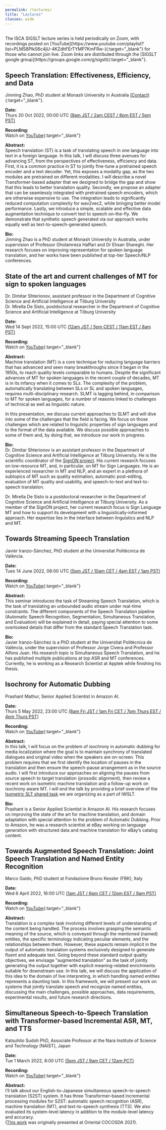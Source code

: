 ```yaml
---
permalink: /lectures/
title: "Lectures"
classes: wide
---
```


<br/>
The ISCA SIGSLT lecture series is held periodically on Zoom, with recordings posted on [YouTube](https://www.youtube.com/playlist?list=PLMS8PIkS6c4jU-4KZdhFErTYMP7KmFRw-){:target="_blank"} for those who cannot join live.  
Zoom links are distributed through the [SIGSLT google group](https://groups.google.com/g/sigslt){:target="_blank"}.


## Speech Translation: Effectiveness, Efficiency, and Data
Jinming Zhao, PhD student at Monash University in Australia [(Contact)](mailto:jinming.zhao@monash.edu){:target="_blank"}.  

**Date:**  
<i class="fas fa-calendar-day"></i> Thurs 20 Oct 2022, 00:00 UTC [(9am JST / 2am CEST / 8pm EST / 5pm PST)](https://www.timeanddate.com/worldclock/converter.html?iso=20221020T000000&p1=1440&p2=248&p3=5805&p4=224&p5=179)

**Recording:**  
<i class="fas fa-video"></i> Watch on [YouTube](https://youtu.be/LodPoXYsAtQ){:target="_blank"}  

**Abstract:**  
Speech translation (ST) is a task of translating speech in one language into text in a foreign language. In this talk, I will discuss three avenues for advancing ST, from the perspectives of effectiveness, efficiency and data. First, it is a common practice in ST to jointly fine-tune a pretrained speech encoder and a text decoder. Yet, this exposes a modality gap, as the two modules are pretrained on different modalities. I will describe a novel Transformer-based adapter that we designed to bridge the gap and show that this leads to better translation quality. Secondly, we propose an adapter that can be seamlessly integrated with pretrained speech encoders, which are otherwise expensive to use. The integration leads to significantly reduced computation complexity for wav2vec2, while bringing better model performance. Lastly, we introduce a simple, scalable and effective data augmentation technique to convert text to speech on-the-fly. We demonstrate that synthetic speech generated via our approach works equally well as text-to-speech-generated speech.


**Bio:**  
Jinming Zhao is a PhD student at Monash University in Australia, under supervision of Professor Gholamreza Haffari and Dr Ehsan Shareghi. Her research focuses on improving representation for spoken language translation, and her works have been published at top-tier Speech/NLP conferences.


## State of the art and current challenges of MT for sign to spoken languages
Dr. Dimitar Shterionov, assistant professor in the Department of Cognitive Science and Artificial Intelligence at Tilburg University  
Dr. Mirella De Sisto, postdoctoral researcher in the Department of Cognitive Science and Artificial Intelligence at Tilburg University  

**Date:**  
<i class="fas fa-calendar-day"></i> Wed 14 Sept 2022, 15:00 UTC [(12am JST / 5pm CEST / 11am EST / 8am PST)](https://www.timeanddate.com/worldclock/converter.html?iso=20220914T150000&p1=1440&p2=248&p3=5805&p4=224&p5=179)

**Recording:**  
<i class="fas fa-video"></i> Watch on [YouTube](https://www.youtube.com/watch?v=W20MfKWGMiY){:target="_blank"}  

**Abstract:**  
Machine translation (MT) is a core technique for reducing language barriers that has advanced and seen many breakthroughs since it began in the 1950s, to reach quality levels comparable to humans. Despite the significant advances of MT for spoken languages in the recent couple of decades, MT is in its infancy when it comes to SLs. The complexity of the problem, automatically translating between SLs or SL and spoken languages, requires multi-disciplinary research. SLMT is lagging behind, in comparison to MT for spoken languages, for a number of reasons linked to challenges of technical as well as linguistic nature.
  
In this presentation, we discuss current approaches to SLMT and will dive into some of the challenges that the field is facing. We focus on those challenges which are related to linguistic properties of sign languages and to the format of the data available. We discuss possible approaches to some of them and, by doing that, we introduce our work in progress.

**Bio:**  
Dr. Dimitar Shterionov is an assistant professor in the Department of Cognitive Science and Artificial Intelligence at Tilburg University. He is the scientific coordinator of the [SignON project](https://signon-project.eu/). His current research focuses on low-resource MT, and, in particular, on MT for Sign Languages. He is an experienced researcher in MT and NLP, and an expert in a plethora of subtopics of MT such as quality estimation, automatic post-editing, evaluation of MT quality and usability, and speech-to-text and text-to-speech translation.

Dr. Mirella De Sisto is a postdoctoral researcher in the Department of Cognitive Science and Artificial Intelligence at Tilburg University. As a member of the SignON project, her current research focus is Sign Language MT and how to support its development with a linguistically-informed approach. Her expertise lies in the interface between linguistics and NLP and MT.


## Towards Streaming Speech Translation
Javier Iranzo-Sánchez, PhD student at the Universitat Politècnica de València.

**Date:**  
<i class="fas fa-calendar-day"></i> Tues 14 June 2022, 08:00 UTC [(5pm JST / 10am CET / 4am EST / 1am PST)](https://www.timeanddate.com/worldclock/converter.html?iso=20220614T080000&p1=1440&p2=248&p3=5805&p4=224&p5=179)

**Recording:**  
<i class="fas fa-video"></i> Watch on [YouTube](https://youtu.be/91btxw8ewcI){:target="_blank"}  

**Abstract:**  
This seminar introduces the task of Streaming Speech Translation, which is the task of translating an unbounded audio stream under real-time constraints. The different components of the Speech Translation pipeline (Automatic Speech Recognition, Segmentation, Simultaneous Translation, and Evaluation) will be explained in detail, paying special attention to some overlooked details that differ from the standard Speech Translation task.

**Bio:**  
Javier Iranzo-Sánchez is a PhD student at the Universitat Politècnica de València, under the supervision of Professor Jorge Civera and Professor Alfons Juan. His research topic is Simultaneous Speech Translation, and he has published multiple publications at top ASR and MT conferences. Currently, he is working as a Research Scientist at Apptek while finishing his thesis.


## Isochrony for Automatic Dubbing
Prashant Mathur, Senior Applied Scientist in Amazon AI.

**Date:**  
<i class="fas fa-calendar-day"></i> Thurs 5 May 2022, 23:00 UTC [(8am Fri JST / 1am Fri CET / 7pm Thurs EST / 4pm Thurs PST)](https://www.timeanddate.com/worldclock/converter.html?iso=20220505T230000&p1=1440&p2=248&p3=5805&p4=224&p5=179)

**Recording:**  
<i class="fas fa-video"></i> Watch on [YouTube](https://youtu.be/PaxRvWzBlOI){:target="_blank"}  

**Abstract:**  
In this talk, I will focus on the problem of isochrony in automatic dubbing for media localization where the goal is to maintain synchrony of translated dialogues and original video when the speakers are on-screen. This problem requires that we first identify the location of pauses in the translation and then ensure the speech-pause arrangement as in the source audio. I will first introduce our approaches on aligning the pauses from source speech to target translation (prosodic alignment), then review a recent work on isometric machine translation and a follow-up work on isochrony aware MT. I will end the talk by providing a brief overview of the [Isometric SLT shared task](https://iwslt.org/2022/isometric) we are organizing as a part of IWSLT.

**Bio:**  
Prashant is a Senior Applied Scientist in Amazon AI. His research focuses on improving the state of the art for machine translation, and domain adaptation with special attention to the problem of Automatic Dubbing. Prior to Amazon, he was a research scientist at eBay working on language generation with structured data and machine translation for eBay’s catalog content.


## Towards Augmented Speech Translation: Joint Speech Translation and Named Entity Recognition
Marco Gaido, PhD student at Fondazione Bruno Kessler (FBK), Italy

**Date:**  
<i class="fas fa-calendar-day"></i> Wed 6 April 2022, 16:00 UTC [(1am JST / 6pm CET / 12pm EST / 9am PST)](https://www.timeanddate.com/worldclock/converter.html?iso=20220406T160000&p1=1440&p2=248&p3=5805&p4=419&p5=224)

**Recording:**  
<i class="fas fa-video"></i> Watch on [YouTube](https://www.youtube.com/watch?v=g2fIcjVWgXY){:target="_blank"}  

**Abstract:**  
Translation is a complex task involving different levels of understanding of the content being handled. The process involves grasping the semantic meaning of the source, which is conveyed through the mentioned (named) entities, the specific terminology indicating peculiar elements, and the relationships between them. However, these aspects remain implicit in the output of automatic translation systems exclusively designed to generate fluent and adequate text. Going beyond these standard output quality objectives, we envisage "augmented translation" as the task of jointly generating the output together with explicit meaning-related enrichments suitable for downstream use. In this talk, we will discuss the application of this idea to the domain of live interpreting, in which handling named entities represents a daunting task. In this framework, we will present our work on systems that jointly translate speech and recognize named entities, discussing the main challenges, possible approaches, data requirements, experimental results, and future research directions.


## Simultaneous Speech-to-Speech Translation with Transformer-based Incremental ASR, MT, and TTS
Katsuhito Sudoh PhD, Associate Professor at the Nara Institute of Science and Technology (NAIST), Japan

**Date:**  
<i class="fas fa-calendar-day"></i> Tue 1 March 2022, 8:00 UTC [(5pm JST / 9am CET / 12am PCT)](https://www.timeanddate.com/worldclock/converter.html?iso=20220301T080000&p1=1440&p2=248&p3=5805&p4=224)

**Recording:**  
<i class="fas fa-video"></i> Watch on [YouTube](https://www.youtube.com/watch?v=PH6Zlki-1pg&list=PLMS8PIkS6c4jU-4KZdhFErTYMP7KmFRw-){:target="_blank"}  

**Abstract:**  
I’ll talk about our English-to-Japanese simultaneous speech-to-speech translation (S2ST) system. It has three Transformer-based incremental processing modules for S2ST: automatic speech recognition (ASR), machine translation (MT), and text-to-speech synthesis (TTS). We also evaluated its system-level latency in addition to the module-level latency and accuracy.  
([This work](https://ieeexplore.ieee.org/document/9660477) was originally presented at Oriental COCOSDA 2021). 

